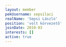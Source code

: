 ```yaml
---
layout: member
pekUsername: sepsilaci
realName: 'Sepsi László'
position: 'volt körvezető'
joinDate: 2019-03
interests: []
active: true
---
```

